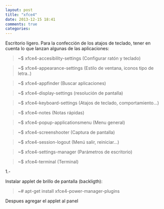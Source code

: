 ```yaml
---
layout: post
title: "xfce4"
date: 2013-12-15 18:41
comments: true
categories: 
---
```

Escritorio ligero. Para la confección de los atajos de teclado, tener en cuenta lo que lanzan algunas de las aplicaciones:

>~$ xfce4-accesibility-settings (Configurar ratón y teclado)

>~$ xfce4-appearance-settings (Estilo de ventana, iconos tipo de letra..)

>~$ xfce4-appfinder (Buscar aplicaciones)

>~$ xfce4-display-settings (resolución de pantalla)

>~$ xfce4-keyboard-settings (Atajos de teclado, comportamiento...)

>~$ xfce4-notes (Notas rápidas)

>~$ xfce4-popup-applicationsmenu (Menu general)

>~$ xfce4-screenshooter (Captura de pantalla)

>~$ xfce4-session-logout (Menú salir, reiniciar...)

>~$ xfce4-settings-manager (Parámetros de escritorio)

>~$ xfce4-terminal (Terminal)

1.-

Instalar applet de brillo de pantalla (backligth):

>~# apt-get install xfce4-power-manager-plugins

Despues agregar el applet al panel

